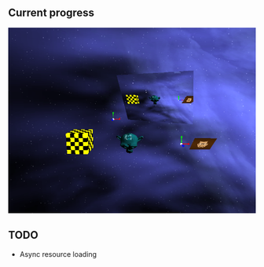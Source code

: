 ## Current progress
![Current progress](/screenshot1.png?raw=true)

## TODO
* Async resource loading
